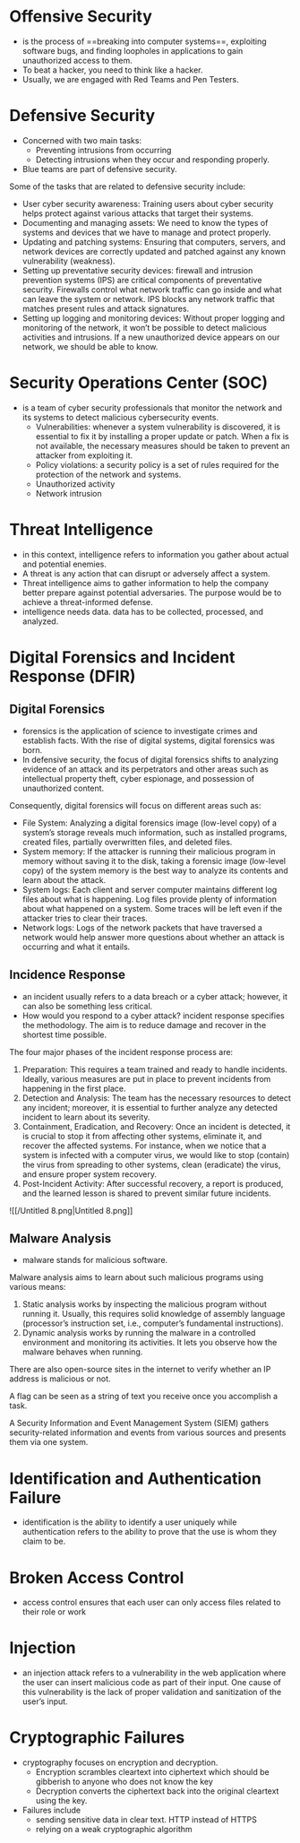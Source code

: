 # Offensive Security

- is the process of ==breaking into computer systems==, exploiting software bugs, and finding loopholes in applications to gain unauthorized access to them.
- To beat a hacker, you need to think like a hacker.
- Usually, we are engaged with Red Teams and Pen Testers.

  

# Defensive Security

- Concerned with two main tasks:
    - Preventing intrusions from occurring
    - Detecting intrusions when they occur and responding properly.
- Blue teams are part of defensive security.

Some of the tasks that are related to defensive security include:

- User cyber security awareness: Training users about cyber security helps protect against various attacks that target their systems.
- Documenting and managing assets: We need to know the types of systems and devices that we have to manage and protect properly.
- Updating and patching systems: Ensuring that computers, servers, and network devices are correctly updated and patched against any known vulnerability (weakness).
- Setting up preventative security devices: firewall and intrusion prevention systems (IPS) are critical components of preventative security. Firewalls control what network traffic can go inside and what can leave the system or network. IPS blocks any network traffic that matches present rules and attack signatures.
- Setting up logging and monitoring devices: Without proper logging and monitoring of the network, it won’t be possible to detect malicious activities and intrusions. If a new unauthorized device appears on our network, we should be able to know.

  

# Security Operations Center (SOC)

- is a team of cyber security professionals that monitor the network and its systems to detect malicious cybersecurity events.
    - Vulnerabilities: whenever a system vulnerability is discovered, it is essential to fix it by installing a proper update or patch. When a fix is not available, the necessary measures should be taken to prevent an attacker from exploiting it.
    - Policy violations: a security policy is a set of rules required for the protection of the network and systems.
    - Unauthorized activity
    - Network intrusion

# Threat Intelligence

- in this context, intelligence refers to information you gather about actual and potential enemies.
- A threat is any action that can disrupt or adversely affect a system.
- Threat intelligence aims to gather information to help the company better prepare against potential adversaries. The purpose would be to achieve a threat-informed defense.
- intelligence needs data. data has to be collected, processed, and analyzed.

  

  

# Digital Forensics and Incident Response (DFIR)

  

## Digital Forensics

- forensics is the application of science to investigate crimes and establish facts. With the rise of digital systems, digital forensics was born.
- In defensive security, the focus of digital forensics shifts to analyzing evidence of an attack and its perpetrators and other areas such as intellectual property theft, cyber espionage, and possession of unauthorized content.

Consequently, digital forensics will focus on different areas such as:

- File System: Analyzing a digital forensics image (low-level copy) of a system’s storage reveals much information, such as installed programs, created files, partially overwritten files, and deleted files.
- System memory: If the attacker is running their malicious program in memory without saving it to the disk, taking a forensic image (low-level copy) of the system memory is the best way to analyze its contents and learn about the attack.
- System logs: Each client and server computer maintains different log files about what is happening. Log files provide plenty of information about what happened on a system. Some traces will be left even if the attacker tries to clear their traces.
- Network logs: Logs of the network packets that have traversed a network would help answer more questions about whether an attack is occurring and what it entails.

  

## Incidence Response

- an incident usually refers to a data breach or a cyber attack; however, it can also be something less critical.
- How would you respond to a cyber attack? incident response specifies the methodology. The aim is to reduce damage and recover in the shortest time possible.

The four major phases of the incident response process are:

1. Preparation: This requires a team trained and ready to handle incidents. Ideally, various measures are put in place to prevent incidents from happening in the first place.
2. Detection and Analysis: The team has the necessary resources to detect any incident; moreover, it is essential to further analyze any detected incident to learn about its severity.
3. Containment, Eradication, and Recovery: Once an incident is detected, it is crucial to stop it from affecting other systems, eliminate it, and recover the affected systems. For instance, when we notice that a system is infected with a computer virus, we would like to stop (contain) the virus from spreading to other systems, clean (eradicate) the virus, and ensure proper system recovery.
4. Post-Incident Activity: After successful recovery, a report is produced, and the learned lesson is shared to prevent similar future incidents.

![[/Untitled 8.png|Untitled 8.png]]

  

  

## Malware Analysis

- malware stands for malicious software.

Malware analysis aims to learn about such malicious programs using various means:

1. Static analysis works by inspecting the malicious program without running it. Usually, this requires solid knowledge of assembly language (processor’s instruction set, i.e., computer’s fundamental instructions).
2. Dynamic analysis works by running the malware in a controlled environment and monitoring its activities. It lets you observe how the malware behaves when running.

  

  

There are also open-source sites in the internet to verify whether an IP address is malicious or not.

  

  

A flag can be seen as a string of text you receive once you accomplish a task.

  

A Security Information and Event Management System (SIEM) gathers security-related information and events from various sources and presents them via one system.

  

  

# Identification and Authentication Failure

- identification is the ability to identify a user uniquely while authentication refers to the ability to prove that the use is whom they claim to be.

  

  

# Broken Access Control

- access control ensures that each user can only access files related to their role or work

  

# Injection

- an injection attack refers to a vulnerability in the web application where the user can insert malicious code as part of their input. One cause of this vulnerability is the lack of proper validation and sanitization of the user’s input.

  

# Cryptographic Failures

- cryptography focuses on encryption and decryption.
    - Encryption scrambles cleartext into ciphertext which should be gibberish to anyone who does not know the key
    - Decryption converts the ciphertext back into the original cleartext using the key.
- Failures include
    - sending sensitive data in clear text. HTTP instead of HTTPS
    - relying on a weak cryptographic algorithm